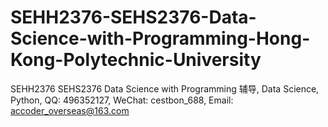 # SEHH2376-SEHS2376-Data-Science-with-Programming-Hong-Kong-Polytechnic-University
SEHH2376 SEHS2376 Data Science with Programming 辅导, Data Science, Python, QQ: 496352127, WeChat: cestbon_688, Email: accoder_overseas@163.com
